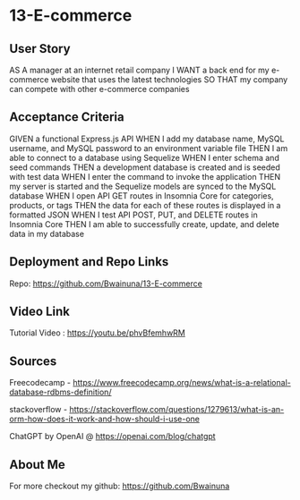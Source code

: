 # 13-E-commerce

## User Story

AS A manager at an internet retail company
I WANT a back end for my e-commerce website that uses the latest technologies
SO THAT my company can compete with other e-commerce companies

## Acceptance Criteria

GIVEN a functional Express.js API
WHEN I add my database name, MySQL username, and MySQL password to an environment variable file
THEN I am able to connect to a database using Sequelize
WHEN I enter schema and seed commands
THEN a development database is created and is seeded with test data
WHEN I enter the command to invoke the application
THEN my server is started and the Sequelize models are synced to the MySQL database
WHEN I open API GET routes in Insomnia Core for categories, products, or tags
THEN the data for each of these routes is displayed in a formatted JSON
WHEN I test API POST, PUT, and DELETE routes in Insomnia Core
THEN I am able to successfully create, update, and delete data in my database


## Deployment and Repo Links

Repo: https://github.com/Bwainuna/13-E-commerce

## Video Link

Tutorial Video : https://youtu.be/phvBfemhwRM

## Sources

Freecodecamp - https://www.freecodecamp.org/news/what-is-a-relational-database-rdbms-definition/

stackoverflow - https://stackoverflow.com/questions/1279613/what-is-an-orm-how-does-it-work-and-how-should-i-use-one

ChatGPT by OpenAI @ https://openai.com/blog/chatgpt

## About Me

For more checkout my github: https://github.com/Bwainuna